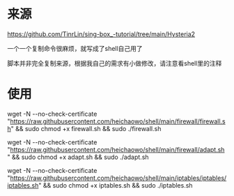 # 来源
https://github.com/TinrLin/sing-box_-tutorial/tree/main/Hysteria2

一个一个复制命令很麻烦，就写成了shell自己用了

脚本并非完全复制来源，根据我自己的需求有小做修改，请注意看shell里的注释

# 使用
wget -N --no-check-certificate "https://raw.githubusercontent.com/heichaowo/shell/main/firewall/firewall.sh" && sudo chmod +x firewall.sh && sudo ./firewall.sh

wget -N --no-check-certificate "https://raw.githubusercontent.com/heichaowo/shell/main/firewall/adapt.sh" && sudo chmod +x adapt.sh && sudo ./adapt.sh

wget -N --no-check-certificate "https://raw.githubusercontent.com/heichaowo/shell/main/iptables/iptables/iptables.sh" && sudo chmod +x iptables.sh && sudo ./iptables.sh
